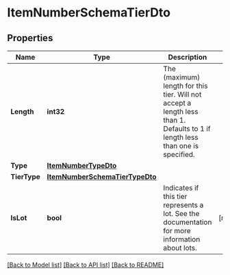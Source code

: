 # ItemNumberSchemaTierDto

## Properties

Name | Type | Description | Notes
------------ | ------------- | ------------- | -------------
**Length** | **int32** | The (maximum) length for this tier. Will not accept a length less than 1. Defaults to 1 if length less than one is specified. | 
**Type** | [**ItemNumberTypeDto**](ItemNumberTypeDto.md) |  | 
**TierType** | [**ItemNumberSchemaTierTypeDto**](ItemNumberSchemaTierTypeDto.md) |  | 
**IsLot** | **bool** | Indicates if this tier represents a lot. See the documentation for more information about lots. | [readonly] 

[[Back to Model list]](../README.md#documentation-for-models) [[Back to API list]](../README.md#documentation-for-api-endpoints) [[Back to README]](../README.md)


